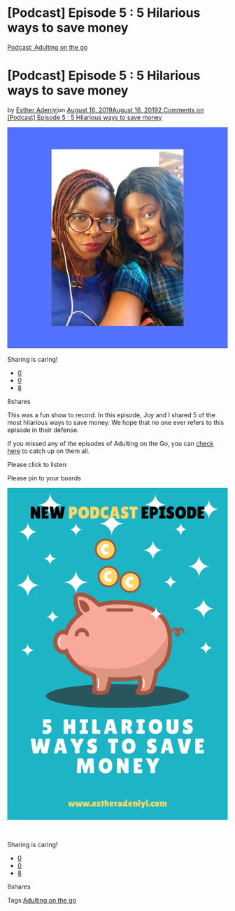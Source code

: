 # [Podcast] Episode 5 : 5 Hilarious ways to save money

[Podcast: Adulting on the go](https://estheradeniyi.com/category/podcast-adulting-on-the-go/)
# [Podcast] Episode 5 : 5 Hilarious ways to save money

by [Esther Adeniyi](https://estheradeniyi.com/author/esther-adeniyi/)on [August 16, 2019August 16, 2019](https://estheradeniyi.com/podcast-episode-5-5-hilarious-ways-to-save-money/)[2 Comments on [Podcast] Episode 5 : 5 Hilarious ways to save money](https://estheradeniyi.com/podcast-episode-5-5-hilarious-ways-to-save-money/#comments)

![](images\ADULTING-ON-THE-GO-5-HILARIOUS-WAYS-TO-SAVE-MONEY.png)

Sharing is caring!

- [0](https://www.facebook.com/sharer/sharer.php?u=https%3A%2F%2Festheradeniyi.com%2Fpodcast-episode-5-5-hilarious-ways-to-save-money%2F&amp;t=%5BPodcast%5D%20Episode%205%20%3A%205%20Hilarious%20ways%20to%20save%20money)
- [0](https://twitter.com/intent/tweet?text=%5BPodcast%5D%20Episode%205%20%3A%205%20Hilarious%20ways%20to%20save%20money&amp;url=https%3A%2F%2Festheradeniyi.com%2Fpodcast-episode-5-5-hilarious-ways-to-save-money%2F)
- [8](#)

8shares

This was a fun show to record. In this episode, Joy and I shared 5 of the most hilarious ways to save money. We hope that no one ever refers to this episode in their defense.

If you missed any of the episodes of Adulting on the Go, you can [check here](https://estheradeniyi.com/category/podcast-adulting-on-the-go/) to catch up on them all.

Please click to listen:

Please pin to your boards

![hilarious ways to save money](images\5-HILARIOUS-WAYS-TO-SAVE-MONEY.png)

&#xA0;

Sharing is caring!

- [0](https://www.facebook.com/sharer/sharer.php?u=https%3A%2F%2Festheradeniyi.com%2Fpodcast-episode-5-5-hilarious-ways-to-save-money%2F&amp;t=%5BPodcast%5D%20Episode%205%20%3A%205%20Hilarious%20ways%20to%20save%20money)
- [0](https://twitter.com/intent/tweet?text=%5BPodcast%5D%20Episode%205%20%3A%205%20Hilarious%20ways%20to%20save%20money&amp;url=https%3A%2F%2Festheradeniyi.com%2Fpodcast-episode-5-5-hilarious-ways-to-save-money%2F)
- [8](#)

8shares

Tags:[Adulting on the go](https://estheradeniyi.com/tag/adulting-on-the-go/)